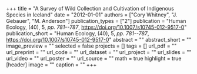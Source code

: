 +++
title = "A Survey of Wild Collection and Cultivation of Indigenous Species in Iceland"
date = "2012-01-01"
authors = ["Cory Whitney", "J. Gebauer", "M. Anderson"]
publication_types = ["2"]
publication = "Human Ecology, (40), 5, _pp. 781--787_, https://doi.org/10.1007/s10745-012-9517-0"
publication_short = "Human Ecology, (40), 5, _pp. 781--787_, https://doi.org/10.1007/s10745-012-9517-0"
abstract = ""
abstract_short = ""
image_preview = ""
selected = false
projects = []
tags = []
url_pdf = ""
url_preprint = ""
url_code = ""
url_dataset = ""
url_project = ""
url_slides = ""
url_video = ""
url_poster = ""
url_source = ""
math = true
highlight = true
[header]
image = ""
caption = ""
+++
